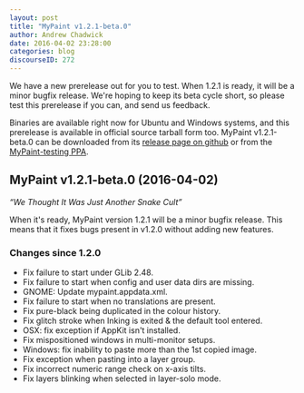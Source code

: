 ```yaml
---
layout: post
title: "MyPaint v1.2.1-beta.0"
author: Andrew Chadwick
date: 2016-04-02 23:28:00
categories: blog
discourseID: 272
---
```


We have a new prerelease out for you to test.
When 1.2.1 is ready, it will be a minor bugfix release.
We're hoping to keep its beta cycle short,
so please test this prerelease if you can, and send us feedback.

Binaries are available right now for Ubuntu and Windows systems,
and this prerelease is available in official source tarball form too.
MyPaint v1.2.1-beta.0 can be downloaded from its
[release page on github](https://github.com/mypaint/mypaint/releases/tag/v1.2.1-beta.0)
or from the [MyPaint-testing PPA](https://launchpad.net/~achadwick/+archive/ubuntu/mypaint-testing).

## MyPaint v1.2.1-beta.0 (2016-04-02)

_“We Thought It Was Just Another Snake Cult”_

When it's ready, MyPaint version 1.2.1 will be a minor bugfix release.
This means that it fixes bugs present in v1.2.0 without adding new
features.

### Changes since 1.2.0

* Fix failure to start under GLib 2.48.
* Fix failure to start when config and user data dirs are missing.
* GNOME: Update mypaint.appdata.xml.
* Fix failure to start when no translations are present.
* Fix pure-black being duplicated in the colour history.
* Fix glitch stroke when Inking is exited & the default tool entered.
* OSX: fix exception if AppKit isn't installed.
* Fix mispositioned windows in multi-monitor setups.
* Windows: fix inability to paste more than the 1st copied image.
* Fix exception when pasting into a layer group.
* Fix incorrect numeric range check on x-axis tilts.
* Fix layers blinking when selected in layer-solo mode.
